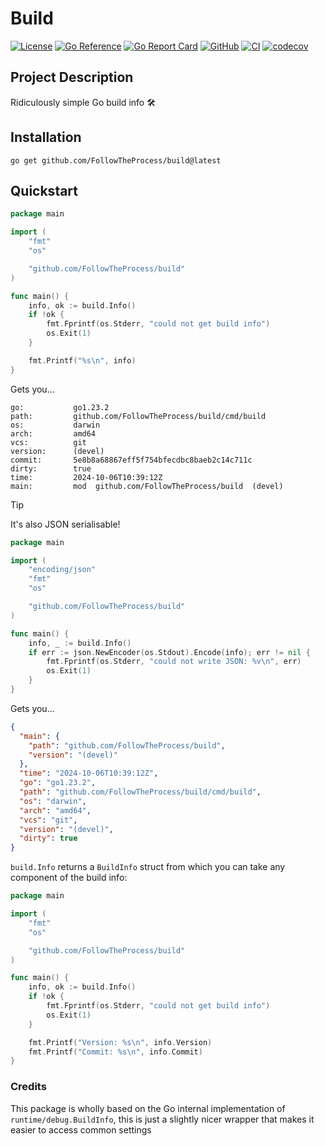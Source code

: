 # Build

[![License](https://img.shields.io/github/license/FollowTheProcess/build)](https://github.com/FollowTheProcess/build)
[![Go Reference](https://pkg.go.dev/badge/github.com/FollowTheProcess/build.svg)](https://pkg.go.dev/github.com/FollowTheProcess/build)
[![Go Report Card](https://goreportcard.com/badge/github.com/FollowTheProcess/build)](https://goreportcard.com/report/github.com/FollowTheProcess/build)
[![GitHub](https://img.shields.io/github/v/release/FollowTheProcess/build?logo=github&sort=semver)](https://github.com/FollowTheProcess/build)
[![CI](https://github.com/FollowTheProcess/build/workflows/CI/badge.svg)](https://github.com/FollowTheProcess/build/actions?query=workflow%3ACI)
[![codecov](https://codecov.io/gh/FollowTheProcess/build/branch/main/graph/badge.svg)](https://codecov.io/gh/FollowTheProcess/build)

## Project Description

Ridiculously simple Go build info 🛠️

## Installation

```shell
go get github.com/FollowTheProcess/build@latest
```

## Quickstart

```go
package main

import (
    "fmt"
    "os"

    "github.com/FollowTheProcess/build"
)

func main() {
    info, ok := build.Info()
    if !ok {
        fmt.Fprintf(os.Stderr, "could not get build info")
        os.Exit(1)
    }

    fmt.Printf("%s\n", info)
}
```

Gets you...

```shell
go:           go1.23.2
path:         github.com/FollowTheProcess/build/cmd/build
os:           darwin
arch:         amd64
vcs:          git
version:      (devel)
commit:       5e8b8a68867eff5f754bfecdbc8baeb2c14c711c
dirty:        true
time:         2024-10-06T10:39:12Z
main:         mod  github.com/FollowTheProcess/build  (devel)  
```

> [!TIP]
> It's also JSON serialisable!

```go
package main

import (
    "encoding/json"
    "fmt"
    "os"

    "github.com/FollowTheProcess/build"
)

func main() {
    info, _ := build.Info()
    if err := json.NewEncoder(os.Stdout).Encode(info); err != nil {
        fmt.Fprintf(os.Stderr, "could not write JSON: %v\n", err)
        os.Exit(1)
    }
}
```

Gets you...

```json
{
  "main": {
    "path": "github.com/FollowTheProcess/build",
    "version": "(devel)"
  },
  "time": "2024-10-06T10:39:12Z",
  "go": "go1.23.2",
  "path": "github.com/FollowTheProcess/build/cmd/build",
  "os": "darwin",
  "arch": "amd64",
  "vcs": "git",
  "version": "(devel)",
  "dirty": true
}
```

`build.Info` returns a `BuildInfo` struct from which you can take any component of the build info:

```go
package main

import (
    "fmt"
    "os"

    "github.com/FollowTheProcess/build"
)

func main() {
    info, ok := build.Info()
    if !ok {
        fmt.Fprintf(os.Stderr, "could not get build info")
        os.Exit(1)
    }

    fmt.Printf("Version: %s\n", info.Version)
    fmt.Printf("Commit: %s\n", info.Commit)
}
```

### Credits

This package is wholly based on the Go internal implementation of `runtime/debug.BuildInfo`, this is just a slightly nicer wrapper that makes it easier to access common settings

